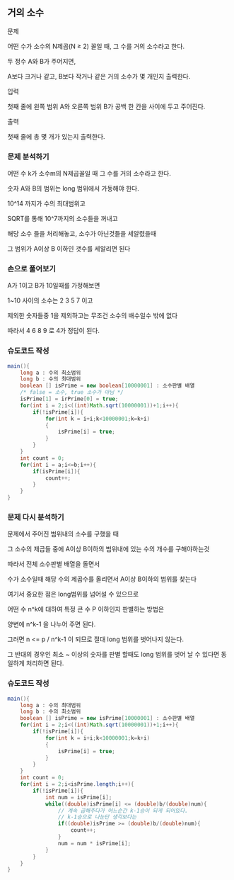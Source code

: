 ## 거의 소수

문제

어떤 수가 소수의 N제곱(N ≥ 2) 꼴일 때, 그 수를 거의 소수라고 한다.

두 정수 A와 B가 주어지면, 

A보다 크거나 같고, B보다 작거나 같은 거의 소수가 몇 개인지 출력한다.

입력

첫째 줄에 왼쪽 범위 A와 오른쪽 범위 B가 공백 한 칸을 사이에 두고 주어진다.

출력

첫째 줄에 총 몇 개가 있는지 출력한다.

### 문제 분석하기

어떤 수 k가 소수m의 N제곱꼴일 때 그 수를 거의 소수라고 한다.

숫자 A와 B의 범위는 long 범위에서 가동해야 한다.

10^14 까지가 수의 최대범위고

SQRT를 통해 10^7까지의 소수들을 꺼내고

해당 소수 들을 처리해놓고, 소수가 아닌것들을 세알렸을때

그 범위가 A이상 B 이하인 갯수를 세알리면 된다

### 손으로 풀어보기

A가 1이고 B가 10일때를 가정해보면

1~10 사이의 소수는 2 3 5 7 이고

제외한 숫자들중 1을 제외하고는 무조건 소수의 배수일수 밖에 없다

따라서 4 6 8 9 로 4가 정답이 된다.

### 슈도코드 작성

```java
main(){
    long a : 수의 최소범위
    long b : 수의 최대범위
    boolean [] isPrime = new boolean[10000001] : 소수판별 배열
    /* false = 소수, true 소수가 아님 */
    isPrime[1] = irPrime[0] = true;
    for(int i = 2;i<((int)Math.sqrt(10000001))+1;i++){
        if(!isPrime[i]){
            for(int k = i+i;k<10000001;k=k+i)
            {
                isPrime[i] = true;
            }
        }
    }
    int count = 0;
    for(int i = a;i<=b;i++){
        if(isPrime[i]){
            count++;
        }
    }
}
```

### 문제 다시 분석하기

문제에서 주어진 범위내의 소수를 구했을 때

그 소수의 제곱들 중에 A이상 B이하의 범위내에 있는 수의 개수를 구해야하는것

따라서 전체 소수판별 배열을 돌면서

수가 소수일때 해당 수의 제곱수를 올리면서 A이상 B이하의 범위를 찾는다

여기서 중요한 점은 long범위를 넘어설 수 있으므로

어떤 수 n^k에 대하여 특정 큰 수 P 이하인지 판별하는 방법은

양변에 n^k-1 을 나누어 주면 된다.

그러면 n <= p / n^k-1 이 되므로 절대 long 범위를 벗어나지 않는다.

그 반대의 경우인 최소 ~ 이상의 숫자를 판별 할때도 long 범위를 벗어 날 수 있다면 동일하게 처리하면 된다.

### 슈도코드 작성

```java
main(){
    long a : 수의 최대범위
    long b : 수의 최소범위
    boolean [] isPrime = new isPrime[10000001] : 소수판별 배열
    for(int i = 2;i<((int)Math.sqrt(10000001))+1;i++){
        if(!isPrime[i]){
            for(int k = i+i;k<10000001;k=k+i)
            {
                isPrime[i] = true;
            }
        }
    }
    int count = 0;
    for(int i = 2;i<isPrime.length;i++){
        if(!isPrime[i]){
            int num = isPrime[i];
            while((double)isPrime[i] <= (double)b/(double)num){
                // 계속 곱해주다가 어느순간 k-1승이 되게 되어있다.
                // k-1승으로 나눈단 생각보다는
                if((double)isPrime >= (double)b/(double)num){
                    count++;
                }
                num = num * isPrime[i];
            }
        }
    }
}
```

